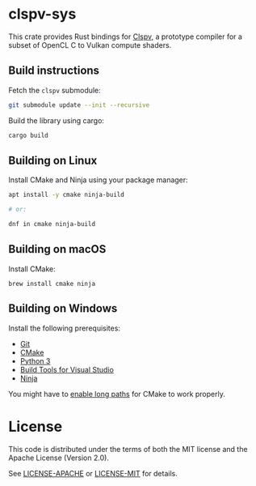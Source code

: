# clspv-sys

This crate provides Rust bindings for [Clspv](https://github.com/google/clspv), a prototype compiler for a subset of OpenCL C to Vulkan compute shaders.

## Build instructions

Fetch the `clspv` submodule:

```bash
git submodule update --init --recursive
```

Build the library using cargo:

```bash
cargo build
```

## Building on Linux

Install CMake and Ninja using your package manager:

```bash
apt install -y cmake ninja-build

# or:

dnf in cmake ninja-build
```

## Building on macOS

Install CMake:

```
brew install cmake ninja
```

## Building on Windows

Install the following prerequisites:

* [Git](https://git-scm.com/downloads)
* [CMake](https://cmake.org/download/)
* [Python 3](https://www.python.org/downloads/)
* [Build Tools for Visual Studio](https://aka.ms/vs/17/release/vs_BuildTools.exe)
* [Ninja](https://github.com/ninja-build/ninja/releases)

You might have to [enable long paths](https://learn.microsoft.com/en-us/windows/win32/fileio/maximum-file-path-limitation?tabs=powershell) for CMake to work properly.

# License

This code is distributed under the terms of both the MIT license and the Apache License (Version 2.0).

See [LICENSE-APACHE](LICENSE-APACHE) or [LICENSE-MIT](LICENSE-MIT) for details.
